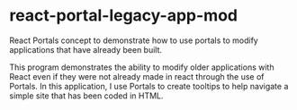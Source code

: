 # react-portal-legacy-app-mod
React Portals concept to demonstrate how to use portals to modify applications that have already been built.

This program demonstrates the ability to modify older applications with React even if they were not already made in react through the use of Portals. In this application, I use Portals to create tooltips to help navigate a simple site that has been coded in HTML. 
